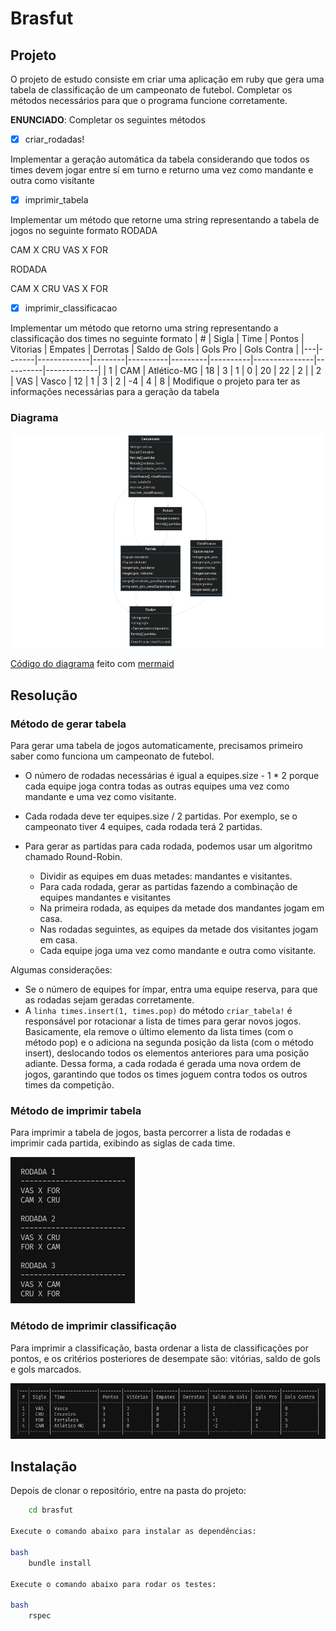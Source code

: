 # Brasfut

## Projeto

O projeto de estudo consiste em criar uma aplicação em ruby que gera uma tabela de classificação de um campeonato de futebol. Completar os métodos necessários para que o programa funcione corretamente.

**ENUNCIADO**: Completar os seguintes métodos

- [x] criar_rodadas!

Implementar a geração automática da tabela
considerando que todos os times devem
jogar entre sí em turno e returno
uma vez como mandante e outra como visitante

- [x] imprimir_tabela

Implementar um método que retorne uma string
representando a tabela de jogos no seguinte formato
RODADA <numero da rodada>

CAM X CRU
VAS X FOR

RODADA <numero da rodada>

CAM X CRU
VAS X FOR

- [x] imprimir_classificacao

Implementar um método que retorno uma string
representando a classificação dos times no seguinte formato
| # | Sigla | Time | Pontos | Vitorias | Empates | Derrotas | Saldo de Gols | Gols Pro | Gols Contra |
|---|-------|-------------|--------|----------|---------|----------|---------------|----------|-------------|
| 1 | CAM | Atlético-MG | 18 | 3 | 1 | 0 | 20 | 22 | 2 |
| 2 | VAS | Vasco | 12 | 1 | 3 | 2 | -4 | 4 | 8 |
Modifique o projeto para ter as informações necessárias para a geração da tabela

### Diagrama

![Diagrama](./.gitlab/diagram.png)

[Código do diagrama](./.gitlab/diagram.txt) feito com [mermaid](https://mermaid.live/)

## Resolução

### Método de gerar tabela

Para gerar uma tabela de jogos automaticamente, precisamos primeiro saber como funciona um campeonato de futebol.

- O número de rodadas necessárias é igual a equipes.size - 1 \* 2 porque cada equipe joga contra todas as outras equipes uma vez como mandante e uma vez como visitante.

- Cada rodada deve ter equipes.size / 2 partidas. Por exemplo, se o campeonato tiver 4 equipes, cada rodada terá 2 partidas.

- Para gerar as partidas para cada rodada, podemos usar um algoritmo chamado Round-Robin.

  - Dividir as equipes em duas metades: mandantes e visitantes.
  - Para cada rodada, gerar as partidas fazendo a combinação de equipes mandantes e visitantes
  - Na primeira rodada, as equipes da metade dos mandantes jogam em casa.
  - Nas rodadas seguintes, as equipes da metade dos visitantes jogam em casa.
  - Cada equipe joga uma vez como mandante e outra como visitante.

Algumas considerações:

- Se o número de equipes for ímpar, entra uma equipe reserva, para que as rodadas sejam geradas corretamente.
- A `linha times.insert(1, times.pop)` do método `criar_tabela!` é responsável por rotacionar a lista de times para gerar novos jogos. Basicamente, ela remove o último elemento da lista times (com o método pop) e o adiciona na segunda posição da lista (com o método insert), deslocando todos os elementos anteriores para uma posição adiante. Dessa forma, a cada rodada é gerada uma nova ordem de jogos, garantindo que todos os times joguem contra todos os outros times da competição.

### Método de imprimir tabela

Para imprimir a tabela de jogos, basta percorrer a lista de rodadas e imprimir cada partida, exibindo as siglas de cada time.

![Tabela de classificação](./.gitlab/tabela-01.png)

### Método de imprimir classificação

Para imprimir a classificação, basta ordenar a lista de classificações por pontos, e os critérios posteriores de desempate são: vitórias, saldo de gols e gols marcados.

![Tabela de classificação](./.gitlab/tabela-02.png)

## Instalação

Depois de clonar o repositório, entre na pasta do projeto:

```bash
    cd brasfut

Execute o comando abaixo para instalar as dependências:

bash
    bundle install

Execute o comando abaixo para rodar os testes:

bash
    rspec
```

